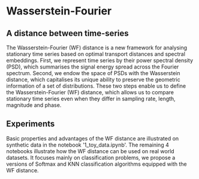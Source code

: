 # Wasserstein-Fourier

## A distance between time-series

The Wasserstein-Fourier (WF) distance is a new framework for analysing stationary time series based on optimal transport distances and spectral embeddings. 
First, we represent time series by their power spectral density (PSD), which summarises the signal energy spread across the Fourier spectrum. 
Second, we endow the space of PSDs with the Wasserstein distance, which capitalises its unique ability to preserve the geometric information of a set of distributions. 
These two steps enable us to define the Wasserstein-Fourier (WF) distance, which allows us to compare stationary time series even when they differ in sampling rate, length, magnitude and phase.


## Experiments
Basic properties and advantages of the WF distance are illustrated on synthetic data in the notebook '1_toy_data.ipynb'. 
The remaining 4 notebooks illustrate how the WF distance can be used on real world datasets. It focuses mainly on classification problems, we propose a versions of Softmax and KNN classification algorithms equipped with the WF distance.  




